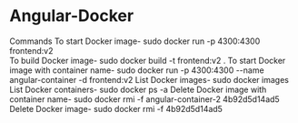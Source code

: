 # Angular-Docker

Commands
To start Docker image- sudo docker run -p 4300:4300 frontend:v2  
To build Docker image- sudo docker build -t frontend:v2 .
To start Docker image with container name- sudo docker run -p 4300:4300 --name angular-container -d frontend:v2
List Docker images- sudo docker images  
List Docker containers- sudo docker ps -a
Delete Docker image with container name- sudo docker rmi -f angular-container-2 4b92d5d14ad5 
Delete Docker image-  sudo docker rmi -f 4b92d5d14ad5
